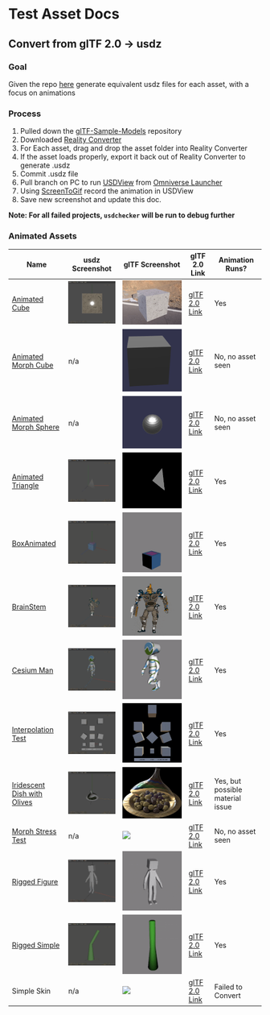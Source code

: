 # Test Asset Docs


## Convert from glTF 2.0 -> usdz

### Goal

Given the repo [here](https://github.com/KhronosGroup/glTF-Sample-Models) generate equivalent usdz files for each asset, with a focus on animations

### Process
1. Pulled down the [glTF-Sample-Models](https://github.com/KhronosGroup/glTF-Sample-Models) repository
2. Downloaded [Reality Converter](https://developer.apple.com/news/?id=01132020a)
3. For Each asset, drag and drop the asset folder into Reality Converter
4. If the asset loads properly, export it back out of Reality Converter to generate .usdz
5. Commit .usdz file
6. Pull branch on PC to run [USDView](https://graphics.pixar.com/usd/release/toolset.html#usdview) from [Omniverse Launcher](https://www.nvidia.com/en-us/omniverse/download/)
7. Using [ScreenToGif](https://www.screentogif.com) record the animation in USDView
8. Save new screenshot and update this doc.

**Note: For all failed projects, `usdchecker` will be run to debug further**


### Animated Assets

| Name                                  | usdz Screenshot                                           |  glTF Screenshot                                  | glTF 2.0 Link                                                                               |   Animation Runs?               | 
|-----------------------                |-----------                                                | ---------                                         |-------------------------------                                                            |---------         |
| [Animated Cube](../AnimatedCube/)                             | ![](../AnimatedCube/screenshot/USDView_AnimatedCube.gif)  | ![](../AnimatedCube/screenshot/screenshot.gif) | [glTF 2.0 Link ](https://github.com/KhronosGroup/glTF-Sample-Models/tree/master/2.0/AnimatedCube)   |  Yes                |
| [Animated Morph Cube](../AnimatedMorphCube/)                  |n/a|![](../AnimatedMorphCube/screenshot/screenshot.gif)| [glTF 2.0 Link ](https://github.com/KhronosGroup/glTF-Sample-Models/tree/master/2.0/AnimatedMorphCube)|  No, no asset seen      | 
| [Animated Morph Sphere](../AnimatedMorphSphere/)              |n/a|![](../AnimatedMorphSphere/screenshot/screenshot.gif)| [glTF 2.0 Link ](https://github.com/KhronosGroup/glTF-Sample-Models/tree/master/2.0/AnimatedMorphSphere)|  No, no asset seen     | 
| [Animated Triangle](../AnimatedTriangle/)                     |![](../AnimatedTriangle/screenshot/USDView_AnimatedTriangle.gif) |![](../AnimatedTriangle/screenshot/screenshot.gif)| [glTF 2.0 Link ](https://github.com/KhronosGroup/glTF-Sample-Models/tree/master/2.0/AnimatedTriangle)|  Yes      | 
| [BoxAnimated](../BoxAnimated/)                                |![](../BoxAnimated/screenshot/USDView_BoxAnimated.gif)|![](../BoxAnimated/screenshot/screenshot.gif)| [glTF 2.0 Link ](https://github.com/KhronosGroup/glTF-Sample-Models/tree/master/2.0/BoxAnimated)|  Yes      | 
| [BrainStem](../BrainStem/)                                    |![](../BrainStem/screenshot/USDView_BrainStem.gif)|![](../BrainStem/screenshot/screenshot.gif)| [glTF 2.0 Link ](https://github.com/KhronosGroup/glTF-Sample-Models/tree/master/2.0/BrainStem)|  Yes     | 
| [Cesium Man](../CesiumMan/)                                   |![](../CesiumMan/screenshot/USDView_CesiumMan.gif)|![](../CesiumMan/screenshot/screenshot.gif)| [glTF 2.0 Link ](https://github.com/KhronosGroup/glTF-Sample-Models/tree/master/2.0/CesiumMan)|  Yes      | 
| [Interpolation Test](../InterpolationTest/)                   |![](../InterpolationTest/screenshot/USDView_InterpolationTest.gif)|![](../InterpolationTest/screenshot/screenshot.gif)| [glTF 2.0 Link ](https://github.com/KhronosGroup/glTF-Sample-Models/tree/master/2.0/InterpolationTest)|  Yes     | 
| [Iridescent Dish with Olives](../IridescentDishWithOlives/)   |![](../IridescentDishWithOlives/screenshot/USDView_IridescentDishWithOlives.gif)|![](../IridescentDishWithOlives/screenshot/glassCover_animation.gif)| [glTF 2.0 Link ](https://github.com/KhronosGroup/glTF-Sample-Models/tree/master/2.0/IridescentDishWithOlives)|  Yes, but possible material issue   | 
| [Morph Stress Test](../MorphStressTest/)                      |n/a|![](../MorphStressTest/screenshot/screenshot.gif)| [glTF 2.0 Link ](https://github.com/KhronosGroup/glTF-Sample-Models/tree/master/2.0/MorphStressTest)|  No, no asset seen      |
| [Rigged Figure](../RiggedFigure/)                             |![](../RiggedFigure/screenshot/USDView_RiggedFigure.gif)|![](../RiggedFigure/screenshot/screenshot.gif)| [glTF 2.0 Link ](https://github.com/KhronosGroup/glTF-Sample-Models/tree/master/2.0/RiggedFigure)|  Yes      |  
| [Rigged Simple](../RiggedSimple/)                             |![](../RiggedSimple/screenshot/USDView_RiggedSimple.gif)|![](../RiggedSimple/screenshot/screenshot.gif)| [glTF 2.0 Link ](https://github.com/KhronosGroup/glTF-Sample-Models/tree/master/2.0/RiggedSimple)|  Yes      |  
| Simple Skin                                                   |n/a|![](../SimpleSkin/screenshot/screenshot.gif)| [glTF 2.0 Link ](https://github.com/KhronosGroup/glTF-Sample-Models/tree/master/2.0/SimpleSkin)|  Failed to Convert      |  
